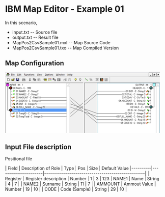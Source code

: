 # IBM Map Editor - Example 01

In this scenario, 

* input.txt -- Source file
* output.txt -- Result file
* MapPos2CsvSample01.mxl -- Map Source Code
* MapPos2CsvSample01.txo -- Map Compiled Version

## Map Configuration

![Current Map](map-pos-to-csv-ex01-main.png)


## Input File description

Positional file 

| Field    | Description of Role  | Type   | Pos | Size | Default Value 
|----------|----------------------|---------------------------------------------------|
| Register | Register description | Number |   1 |    3 | 123
| NAME1    | Name                 | String |   4 |    7 |
| NAME2    | Surname              | String |  11 |    7 |
| AMMOUNT  | Ammout Value         | Number |  19 |   10 |
| CODE     | Code (Sample)        | String |  29 |   10 |
